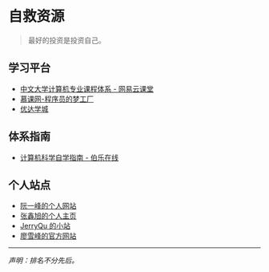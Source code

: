 # 自救资源
> 最好的投资是投资自己。

## 学习平台
+ [中文大学计算机专业课程体系 - 网易云课堂](https://study.163.com/curricula/cs.htm)
+ [慕课网-程序员的梦工厂](https://www.imooc.com)
+ [优达学城](https://cn.udacity.com/)

## 体系指南
+ [计算机科学自学指南 - 伯乐在线](http://blog.jobbole.com/114573/)

## 个人站点
+ [阮一峰的个人网站](http://www.ruanyifeng.com)
+ [张鑫旭的个人主页](https://www.zhangxinxu.com/)
+ [JerryQu 的小站](https://imququ.com/)
+ [廖雪峰的官方网站](https://www.liaoxuefeng.com/)

---
*声明：排名不分先后。*

